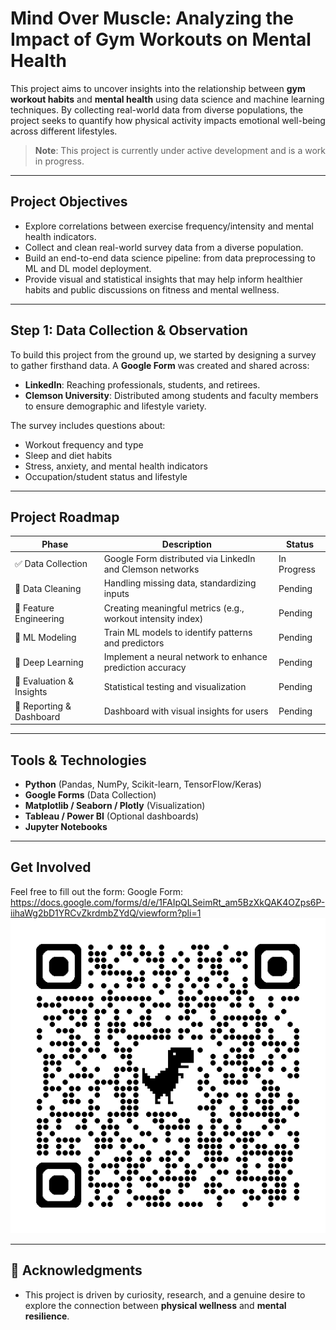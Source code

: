 # Mind Over Muscle: Analyzing the Impact of Gym Workouts on Mental Health

This project aims to uncover insights into the relationship between **gym workout habits** and **mental health** using data science and machine learning techniques. By collecting real-world data from diverse populations, the project seeks to quantify how physical activity impacts emotional well-being across different lifestyles.

>  **Note**: This project is currently under active development and is a work in progress.

---

## Project Objectives

- Explore correlations between exercise frequency/intensity and mental health indicators.
- Collect and clean real-world survey data from a diverse population.
- Build an end-to-end data science pipeline: from data preprocessing to ML and DL model deployment.
- Provide visual and statistical insights that may help inform healthier habits and public discussions on fitness and mental wellness.

---

## Step 1: Data Collection & Observation

To build this project from the ground up, we started by designing a survey to gather firsthand data. A **Google Form** was created and shared across:

- **LinkedIn**: Reaching professionals, students, and retirees.
- **Clemson University**: Distributed among students and faculty members to ensure demographic and lifestyle variety.

The survey includes questions about:

- Workout frequency and type  
- Sleep and diet habits  
- Stress, anxiety, and mental health indicators  
- Occupation/student status and lifestyle

---

## Project Roadmap

| Phase                | Description                                                       | Status       |
|---------------------|-------------------------------------------------------------------|--------------|
| ✅ Data Collection   | Google Form distributed via LinkedIn and Clemson networks        | In Progress  |
| 🔄 Data Cleaning     | Handling missing data, standardizing inputs                      | Pending      |
| 🔄 Feature Engineering | Creating meaningful metrics (e.g., workout intensity index)     | Pending      |
| 🔄 ML Modeling       | Train ML models to identify patterns and predictors               | Pending      |
| 🔄 Deep Learning     | Implement a neural network to enhance prediction accuracy         | Pending      |
| 🔄 Evaluation & Insights | Statistical testing and visualization                        | Pending      |
| 🔄 Reporting & Dashboard | Dashboard with visual insights for users                     | Pending      |

---

## Tools & Technologies

- **Python** (Pandas, NumPy, Scikit-learn, TensorFlow/Keras)
- **Google Forms** (Data Collection)
- **Matplotlib / Seaborn / Plotly** (Visualization)
- **Tableau / Power BI** (Optional dashboards)
- **Jupyter Notebooks**

---

## Get Involved

Feel free to fill out the form: 
Google Form: https://docs.google.com/forms/d/e/1FAIpQLSeimRt_am5BzXkQAK4OZps6P-iihaWg2bD1YRCvZkrdmbZYdQ/viewform?pli=1
<img src="How%20Exercise%20Shapes%20Your%20Mental%20Health.png" alt="How Exercise Shapes Your Mental Health" width="600">


---

## 📢 Acknowledgments
- This project is driven by curiosity, research, and a genuine desire to explore the connection between **physical wellness** and **mental resilience**.
